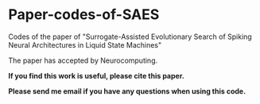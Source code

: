 # Paper-codes-of-SAES
Codes of the paper of "Surrogate-Assisted Evolutionary Search of Spiking Neural Architectures in Liquid State Machines"

The paper has accepted by Neurocomputing. 

**If you find this work is useful, please cite this paper.**

**Please send me email if you have any questions when using this code.**

